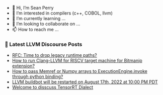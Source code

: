 - 👋 Hi, I’m Sean Perry
- 👀 I’m interested in compilers (c++, COBOL, llvm)
- 🌱 I’m currently learning ...
- 💞️ I’m looking to collaborate on ...
- 📫 How to reach me ...

<!---
s66perry/s66perry is a ✨ special ✨ repository because its `README.md` (this file) appears on your GitHub profile.
You can click the Preview link to take a look at your changes.
--->
### 📕 Latest LLVM Discourse Posts

<!-- DISCOURSE-LLVM:START -->
- [RFC: Time to drop legacy runtime paths?](https://discourse.llvm.org/t/rfc-time-to-drop-legacy-runtime-paths/64628#post_14)
- [How to run Clang-LLVM for RISCV target machine for Bitmanip extension?](https://discourse.llvm.org/t/how-to-run-clang-llvm-for-riscv-target-machine-for-bitmanip-extension/64662#post_1)
- [How to pass Memref or Numpy arrays to ExecutionEngine.invoke through python binding?](https://discourse.llvm.org/t/how-to-pass-memref-or-numpy-arrays-to-executionengine-invoke-through-python-binding/64661#post_1)
- [LLVM buildbot will be restarted on August 17th, 2022 at 10:00 PM PDT](https://discourse.llvm.org/t/llvm-buildbot-will-be-restarted-on-august-17th-2022-at-10-00-pm-pdt/64659#post_1)
- [Welcome to disscuss TensorRT Dialect](https://discourse.llvm.org/t/welcome-to-disscuss-tensorrt-dialect/64656#post_2)
<!-- DISCOURSE-LLVM:END -->
